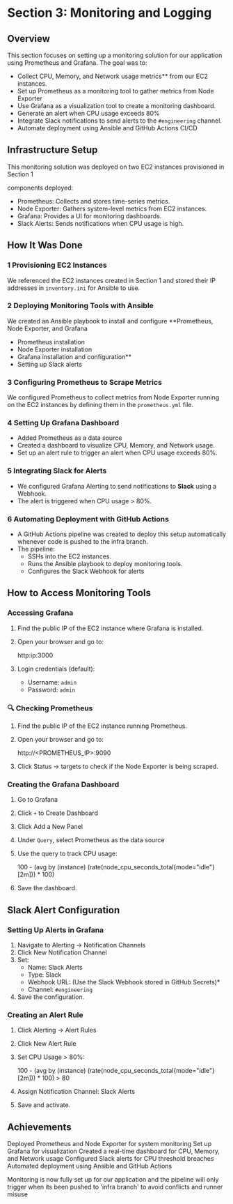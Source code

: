 # Section 3: Monitoring and Logging

## Overview

This section focuses on setting up a monitoring solution for our application using Prometheus and Grafana. The goal was to:

- Collect CPU, Memory, and Network usage metrics\*\* from our EC2 instances.
- Set up Prometheus as a monitoring tool to gather metrics from Node Exporter
- Use Grafana as a visualization tool to create a monitoring dashboard.
- Generate an alert when CPU usage exceeds 80%
- Integrate Slack notifications to send alerts to the `#engineering` channel.
- Automate deployment using Ansible and GitHub Actions CI/CD

## Infrastructure Setup

This monitoring solution was deployed on two EC2 instances provisioned in Section 1

components deployed:

- Prometheus: Collects and stores time-series metrics.
- Node Exporter: Gathers system-level metrics from EC2 instances.
- Grafana: Provides a UI for monitoring dashboards.
- Slack Alerts: Sends notifications when CPU usage is high.

## How It Was Done

### 1️ Provisioning EC2 Instances

We referenced the EC2 instances created in Section 1 and stored their IP addresses in `inventory.ini` for Ansible to use.

### 2️ Deploying Monitoring Tools with Ansible

We created an Ansible playbook to install and configure \*\*Prometheus, Node Exporter, and Grafana

- Prometheus installation
- Node Exporter installation
- Grafana installation and configuration\*\*
- Setting up Slack alerts

### 3️ Configuring Prometheus to Scrape Metrics

We configured Prometheus to collect metrics from Node Exporter running on the EC2 instances by defining them in the `prometheus.yml` file.

### 4️ Setting Up Grafana Dashboard

- Added Prometheus as a data source
- Created a dashboard to visualize CPU, Memory, and Network usage.
- Set up an alert rule to trigger an alert when CPU usage exceeds 80%.

### 5️ Integrating Slack for Alerts

- We configured Grafana Alerting to send notifications to **Slack** using a Webhook.
- The alert is triggered when CPU usage > 80%.

### 6️ Automating Deployment with GitHub Actions

- A GitHub Actions pipeline was created to deploy this setup automatically whenever code is pushed to the infra branch.
- The pipeline:
  - SSHs into the EC2 instances.
  - Runs the Ansible playbook to deploy monitoring tools.
  - Configures the Slack Webhook for alerts

## How to Access Monitoring Tools

### Accessing Grafana

1. Find the public IP of the EC2 instance where Grafana is installed.
2. Open your browser and go to:

   http:ip:3000

3. Login credentials (default):
   - Username: `admin`
   - Password: `admin`

### 🔍 Checking Prometheus

1. Find the public IP of the EC2 instance running Prometheus.
2. Open your browser and go to:

   http://<PROMETHEUS_IP>:9090

3. Click Status → targets to check if the Node Exporter is being scraped.

### Creating the Grafana Dashboard

1. Go to Grafana
2. Click `+` to Create Dashboard
3. Click Add a New Panel
4. Under `Query`, select Prometheus as the data source
5. Use the query to track CPU usage:

   100 - (avg by (instance) (rate(node_cpu_seconds_total{mode="idle"}[2m])) \* 100)

6. Save the dashboard.

## Slack Alert Configuration

### Setting Up Alerts in Grafana

1. Navigate to Alerting → Notification Channels
2. Click New Notification Channel
3. Set:
   - Name: Slack Alerts
   - Type: Slack
   - Webhook URL: (Use the Slack Webhook stored in GitHub Secrets)\*
   - Channel: `#engineering`
4. Save the configuration.

### Creating an Alert Rule

1. Click Alerting → Alert Rules
2. Click New Alert Rule
3. Set CPU Usage > 80%:

   100 - (avg by (instance) (rate(node_cpu_seconds_total{mode="idle"}[2m])) \* 100) > 80

4. Assign Notification Channel: Slack Alerts
5. Save and activate.

## Achievements

Deployed Prometheus and Node Exporter for system monitoring
Set up Grafana for visualization
Created a real-time dashboard for CPU, Memory, and Network usage
Configured Slack alerts for CPU threshold breaches
Automated deployment using Ansible and GitHub Actions

Monitoring is now fully set up for our application and the pipeline will only
trigger when its been pushed to 'infra branch' to avoid conflicts and runner misuse
